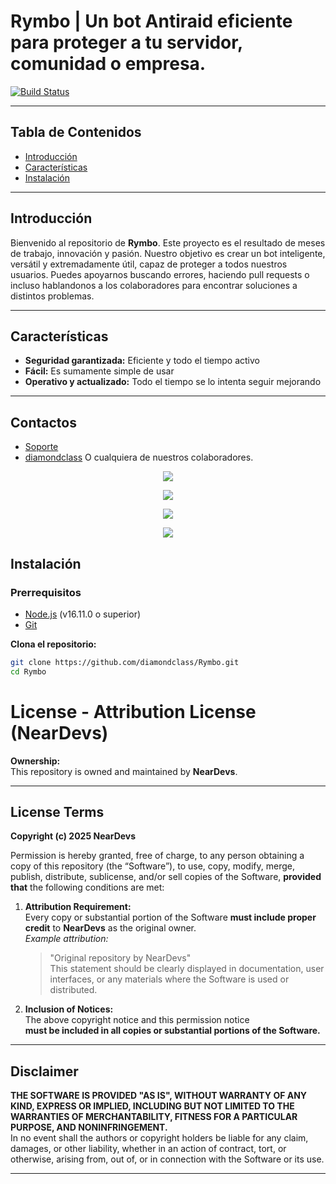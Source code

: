 # Rymbo | Un bot Antiraid eficiente para proteger a tu servidor, comunidad o empresa.

[![Build Status](https://img.shields.io/badge/build-passing-brightgreen)](https://github.com/zHypeado/Rymbo)

---

## Tabla de Contenidos

- [Introducción](#introducción)
- [Características](#características)
- [Instalación](#instalación)

---

## Introducción

Bienvenido al repositorio de **Rymbo**. Este proyecto es el resultado de meses de trabajo, innovación y pasión. Nuestro objetivo es crear un bot inteligente, versátil y extremadamente útil, capaz de proteger a todos nuestros usuarios.
Puedes apoyarnos buscando errores, haciendo pull requests o incluso hablandonos a los colaboradores para encontrar soluciones a distintos problemas.

---

## Características

- **Seguridad garantizada:** Eficiente y todo el tiempo activo
- **Fácil:** Es sumamente simple de usar
- **Operativo y actualizado:** Todo el tiempo se lo intenta seguir mejorando

---

## Contactos
- [Soporte](https://discord.gg/a7FqNnHk2m)
- [diamondclass](https://x.com/diamondclassdev)
O cualquiera de nuestros colaboradores.

<p align = "center"><img src = "https://github-widgetbox.vercel.app/api/profile?username=diamondclass&data=followers,repositories,stars,commits"></p>
<p align = "center"><img src = "https://github-widgetbox.vercel.app/api/profile?username=Not168ms&data=followers,repositories,stars,commits"></p>
<p align = "center"><img src = "https://github-widgetbox.vercel.app/api/profile?username=developer2025&data=followers,repositories,stars,commits"></p>
<p align = "center"><img src = "https://github-widgetbox.vercel.app/api/profile?username=TyouDmOri&data=followers,repositories,stars,commits"></p>

## Instalación

### Prerrequisitos

- [Node.js](https://nodejs.org/) (v16.11.0 o superior)
- [Git](https://git-scm.com/)

**Clona el repositorio:**

   ```bash
   git clone https://github.com/diamondclass/Rymbo.git
   cd Rymbo
   ```

# License - Attribution License (NearDevs)

**Ownership:**  
This repository is owned and maintained by **NearDevs**.

---

## License Terms

**Copyright (c) 2025 NearDevs**

Permission is hereby granted, free of charge, to any person obtaining a copy of this repository (the “Software”), to use, copy, modify, merge, publish, distribute, sublicense, and/or sell copies of the Software, **provided that** the following conditions are met:

1. **Attribution Requirement:**  
   Every copy or substantial portion of the Software **must include proper credit** to **NearDevs** as the original owner.  
   *Example attribution:*  
   > "Original repository by NearDevs"  
   This statement should be clearly displayed in documentation, user interfaces, or any materials where the Software is used or distributed.

2. **Inclusion of Notices:**  
   The above copyright notice and this permission notice  
   **must be included in all copies or substantial portions of the Software.**

---

## Disclaimer

**THE SOFTWARE IS PROVIDED "AS IS", WITHOUT WARRANTY OF ANY KIND, EXPRESS OR IMPLIED, INCLUDING BUT NOT LIMITED TO THE WARRANTIES OF MERCHANTABILITY, FITNESS FOR A PARTICULAR PURPOSE, AND NONINFRINGEMENT.**  
In no event shall the authors or copyright holders be liable for any claim, damages, or other liability, whether in an action of contract, tort, or otherwise, arising from, out of, or in connection with the Software or its use.

---
